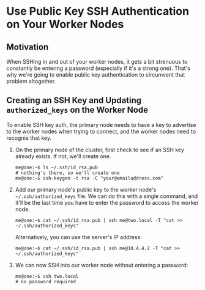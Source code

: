 # Use Public Key SSH Authentication on Your Worker Nodes

## Motivation

When SSHing in and out of your worker nodes, it gets a bit strenuous to constantly be entering a password (especially if it's a strong one). That's why we're going to enable public key authentication to circumvent that problem altogether.

## Creating an SSH Key and Updating `authorized_keys` on the Worker Node

To enable SSH key auth, the primary node needs to have a key to advertise to the worker nodes when trying to connect, and the worker nodes need to recognie that key.

1. On the primary node of the cluster, first check to see if an SSH key already exists. If not, we'll create one.
    ```
    me@one:~$ ls ~/.ssh/id_rsa.pub
    # nothing's there, so we'll create one
    me@one:~$ ssh-keygen -t rsa -C "your@emailaddress.com"
    ```
2. Add our primary node's public key to the worker node's `~/.ssh/authorized_keys` file. We can do this with a single command, and it'll be the last time you have to enter the password to access the worker node.
    ```
    me@one:~$ cat ~/.ssh/id_rsa.pub | ssh me@two.local -T "cat >> ~/.ssh/authorized_keys"
    ```
    Alternatively, you can use the server's IP address:
    ```
    me@one:~$ cat ~/.ssh/id_rsa.pub | ssh me@10.4.4.2 -T "cat >> ~/.ssh/authorized_keys"
    ```
3. We can now SSH into our worker node without entering a password:
    ```
    me@one:~$ ssh two.local
    # no password required
    ```
